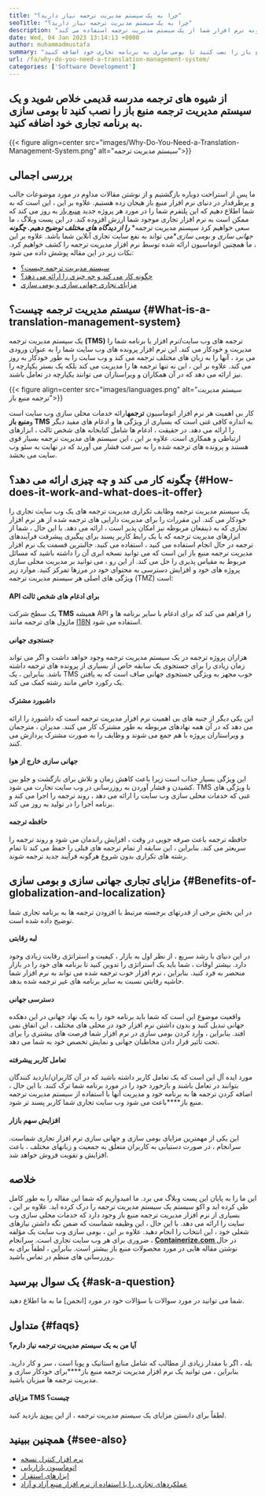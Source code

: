 ```yaml
---
title: "چرا به یک سیستم مدیریت ترجمه نیاز دارید؟" 
seoTitle: "چرا به یک سیستم مدیریت ترجمه نیاز دارید؟" 
description: "جهانی سازی و بومی سازی را برای به حداکثر رساندن دسترسی محصولات خود خودکار کنید. بیایید بررسی کنیم که چگونه نرم افزار شما از یک سیستم مدیریت ترجمه استفاده می کند." 
date: Wed, 04 Jan 2023 13:14:13 +0000
author: muhammadmustafa
summary: "از شیوه های ترجمه مدرسه قدیمی خلاص شوید و یک سیستم مدیریت ترجمه منبع باز را نصب کنید تا بومی سازی به برنامه تجاری خود اضافه کنید." 
url: /fa/why-do-you-need-a-translation-management-system/
categories: ['Software Development']
---
```


## از شیوه های ترجمه مدرسه قدیمی خلاص شوید و یک سیستم مدیریت ترجمه منبع باز را نصب کنید تا بومی سازی به برنامه تجاری خود اضافه کنید.

{{< figure align=center src="images/Why-Do-You-Need-a-Translation-Management-System.png" alt="سیستم مدیریت ترجمه">}}


## بررسی اجمالی
ما پس از استراحت دوباره بازگشتیم و از نوشتن مقالات مداوم در مورد موضوعات جالب و پرطرفدار در دنیای نرم افزار منبع باز هیجان زده هستیم. علاوه بر این ، این است که به شما اطلاع دهیم که این پلتفرم شما را در مورد هر پروژه جدید [منبع باز][1] به روز می کند که ممکن است به نرم افزار تجاری موجود شما ارزش افزوده کند.
در این پست وبلاگ ، ما سعی خواهیم کرد سیستم مدیریت ترجمه* ***را از دیدگاه های مختلف توضیح دهیم. چگونه** جهانی سازی و بومی سازی**می تواند به نفع سایت تجاری آنلاین شما باشد. علاوه بر این ، ما همچنین اتوماسیون ارائه شده توسط نرم افزار مدیریت ترجمه را کشف خواهیم کرد.
نکات زیر در این مقاله پوشش داده می شود:
  * [سیستم مدیریت ترجمه چیست؟][2]
  * [چگونه کار می کند و چه چیزی را ارائه می دهد؟ ][3]
  * [مزایای تجاری جهانی سازی و بومی سازی][4]

## سیستم مدیریت ترجمه چیست؟ {#What-is-a-translation-management-system}

یک سیستم مدیریت ترجمه **(TMS)** ترجمه های وب سایت/نرم افزار یا برنامه شما را مدیریت و خودکار می کند. این نرم افزار پرونده های وب سایت شما را به عنوان ورودی می برد ، آنها را به زبان های مختلف ترجمه می کند و وب سایت را به طور خودکار به روز می کند. علاوه بر این ، این نه تنها ترجمه ها را مدیریت می کند بلکه یک بستر یکپارچه را نیز ارائه می دهد که در آن همکاران و ویراستاران می توانند یکپارچه در تعامل باشند.

{{< figure align=center src="images/languages.png" alt="سیستم مدیریت ترجمه منبع باز">}}

کار بی اهمیت هر نرم افزار اتوماسیون **ترجمه**ارائه خدمات محلی سازی وب سایت است و**منبع باز TMS** به اندازه کافی غنی است که بسیاری از ویژگی ها و ادغام های مفید دیگر را ارائه می دهد. در حقیقت ، ادغام ها شامل کتابخانه های شخص ثالث ، ابزارهای ارتباطی و همکاری است. علاوه بر این ، این سیستم های مدیریت ترجمه بسیار قوی هستند و پرونده های ترجمه شده را به سرعت فشار می آورند که در نهایت به سئو وب سایت می بخشد.

## چگونه کار می کند و چه چیزی ارائه می دهد؟ {#How-does-it-work-and-what-does-it-offer}

یک سیستم مدیریت ترجمه وظایف تکراری مدیریت ترجمه های یک وب سایت تجاری را خودکار می کند. این مقررات را برای مدیریت دارایی های ترجمه شده از هر نرم افزار تجاری که به ذینفعان مربوطه نیز امکان پذیر است ، ارائه می دهد. با این حال ، شما از ابزارهای مدیریت ترجمه که با یک رابط کاربر پسند برای پیگیری پیشرفت فرآیندهای ترجمه در حال انجام استفاده می کنید ، استفاده می کنید.
جالبترین قسمت یک نرم افزار مدیریت ترجمه منبع باز این است که می توانید نسخه ابری آن را داشته باشید که مسائل مربوط به مقیاس پذیری را حل می کند. از این رو ، می توانید بر مدیریت محلی سازی پروژه های خود و افزایش دسترسی به محتوای خود در مرزها تمرکز کنید.
موارد زیر ویژگی های اصلی هر سیستم مدیریت ترجمه (TMZ) است:

#### **API برای ادغام های شخص ثالث** 
یک سطح شرکت **TMS** همیشه API را فراهم می کند که برای ادغام با سایر برنامه ها و ماژول های ترجمه مانند [I18N][5] استفاده می شود.

#### جستجوی جهانی
هزاران پروژه ترجمه در یک سیستم مدیریت ترجمه وجود خواهد داشت و اگر می تواند زمان زیادی را برای جستجوی یک سابقه خاص از بسیاری از پرونده های ترجمه داشته باشد. بنابراین ، یک TMS خوب مجهز به ویژگی جستجوی جهانی صاف است که به یافتن یک رکورد خاص مانند رشته کمک می کند.

#### داشبورد مشترک
این یکی دیگر از جنبه های بی اهمیت نرم افزار مدیریت ترجمه است که داشبورد را ارائه می دهد که در آن همه نهادهای مربوطه به طور مشترک کار می کنند. مدیران ، مترجمان و ویراستاران پروژه با هم جمع می شوند و وظایف را به صورت مشترک پردازش می کنند.

#### جهانی سازی خارج از هوا
این ویژگی بسیار جذاب است زیرا باعث کاهش زمان و تلاش برای بازگشت و جلو بین کشیدن و فشار آوردن به روزرسانی در وب سایت تجارت می شود. TMS با ویژگی های غنی که خدمات محلی سازی وب سایت را ارائه می دهد ، روند ترجمه را اجرا می کند و برنامه اجرا را در تولید به روز می کند.

#### حافظه ترجمه
حافظه ترجمه باعث صرفه جویی در وقت ، افزایش راندمان می شود و روند ترجمه را سریعتر می کند. بنابراین ، این سابقه از تمام ترجمه های قبلی را حفظ می کند تا تمام رشته های تکراری بدون شروع هرگونه فرآیند جدید ترجمه شوند.

## مزایای تجاری جهانی سازی و بومی سازی {#Benefits-of-globalization-and-localization}

در این بخش برخی از قدرتهای برجسته مرتبط با افزودن ترجمه ها به برنامه تجاری شما توضیح داده شده است.

#### لبه رقابتی
در این دنیای با رشد سریع ، از نظر اول به بازار ، کیفیت و استراتژی رقابت زیادی وجود دارد. بیشتر اوقات ، شما باید یک استراتژی را تدوین کنید تا برنامه های خود را در بازار منحصر به فرد کنید. بنابراین ، نرم افزار خوب ترجمه شده می تواند به نرم افزار شما حاشیه رقابتی نسبت به سایر برنامه های غیر ترجمه شده بدهد.

#### دسترسی جهانی
واقعیت موضوع این است که شما باید برنامه خود را به یک نهاد جهانی در این دهکده جهانی تبدیل کنید و بدون داشتن نرم افزار خود در محلی های مختلف ، این اتفاق نمی افتد. بنابراین ، وارد کردن بومی سازی در نرم افزار شما فرصت های بیشتری را برای تحت تأثیر قرار دادن مخاطبان جهانی و نمایش تخصص خود به شما می دهد.

#### تعامل کاربر پیشرفته
مورد ایده آل این است که یک تعامل کاربر داشته باشید که در آن کاربران/بازدید کنندگان بتوانند در تعامل باشند و بازخورد خود را در مورد برنامه شما ترک کنند. با این حال ، اضافه کردن ترجمه ها به برنامه خود و مدیریت آنها با استفاده از سیستم مدیریت ترجمه منبع باز****باعث می شود وب سایت تجاری شما کاربر پسند تر شود.

#### افزایش سهم بازار
این یکی از مهمترین مزایای بومی سازی و جهانی سازی نرم افزار تجاری شماست. سرانجام ، در صورت دستیابی به کاربران متعلق به جمعیت و زبانهای مختلف ، باعث افزایش و تقویت فروش خواهد شد.

## خلاصه
این ما را به پایان این پست وبلاگ می برد. ما امیدواریم که شما این مقاله را به طور کامل طی کرده اید و اکو سیستم یک سیستم مدیریت ترجمه را درک کرده اید. علاوه بر این ، بسیاری از نرم افزار مدیریت ترجمه منبع باز وجود دارد که خدمات محلی سازی وب سایت را ارائه می دهد. با این حال ، این وظیفه شماست که ضمن نگه داشتن نیازهای شغلی خود ، این انتخاب را انجام دهید. علاوه بر این ، بومی سازی وب سایت یک مؤلفه ضروری برای هر وب سایت تجاری است.
سرانجام ، [ **Containerize.com** ][6] در حال نوشتن مقاله هایی در مورد محصولات منبع باز بیشتر است. بنابراین ، لطفاً برای به روزرسانی های منظم در تماس باشید.

## یک سوال بپرسید {#ask-a-question}

شما می توانید در مورد سوالات یا سؤالات خود در مورد [انجمن] ما به ما اطلاع دهید.

## متداول {#faqs}


#### **آیا من به یک سیستم مدیریت ترجمه نیاز دارم؟** 
بله ، اگر با مقدار زیادی از مطالب که شامل منابع استاتیک و پویا است ، سر و کار دارید. بنابراین ، می توانید یک نرم افزار مدیریت ترجمه منبع باز****برای خودکار سازی و مدیریت ترجمه ها میزبان باشید.

#### **مزایای TMS چیست؟** 
لطفاً برای دانستن مزایای یک سیستم مدیریت ترجمه ، از این [پیوند][4] بازدید کنید.

## همچنین ببینید {#see-also}

  * [نرم افزار کنترل نسخه][8]
  * [اتوماسیون بازاریابی][9]
  * [ابزارهای استقرار][10]
  * [عملکردهای تجاری را با استفاده از نرم افزار منبع آزاد و آزاد][11]



[1]: https://products.containerize.com/
[2]: #What-is-a-translation-management-system
[3]: #How-does-it-work-and-what-does-it-offer
[4]: #Benefits-of-globalization-and-localization
[5]: https://www.npmjs.com/package/i18n
[6]: https://www.containerize.com/
[7]: https://forum.containerize.com/
[8]: https://blog.containerize.com/category/version-control-software/
[9]: https://blog.containerize.com/category/marketing-automation/
[10]: https://blog.containerize.com/category/deployment-tools/
[11]: https://blog.containerize.com/blogging/automate-business-operations-using-open-source-software/
